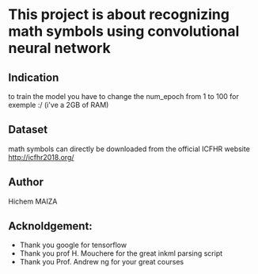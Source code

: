 # This project is about recognizing math symbols using convolutional neural network 
## Indication 
to train the model you have to change the num_epoch from 1 to 100 for exemple  :/ (i've a 2GB of RAM) 
## Dataset
math symbols can directly be downloaded from the official ICFHR website http://icfhr2018.org/ 
## Author
Hichem MAIZA 
## Acknoldgement:
- Thank you google for tensorflow 
- Thank you prof H. Mouchere for the great inkml parsing script
- Thank you Prof. Andrew ng for your great courses
